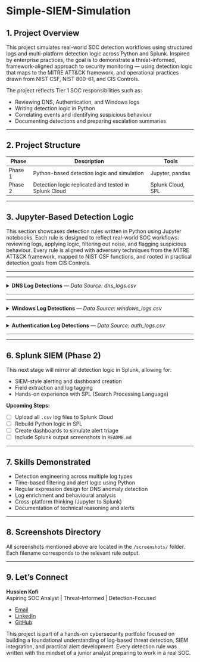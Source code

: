 # Simple-SIEM-Simulation

## 1. Project Overview

This project simulates real-world SOC detection workflows using structured logs and multi-platform detection logic across Python and Splunk. Inspired by enterprise practices, the goal is to demonstrate a threat-informed, framework-aligned approach to security monitoring — using detection logic that maps to the MITRE ATT&CK framework, and operational practices drawn from NIST CSF, NIST 800-61, and CIS Controls.

The project reflects Tier 1 SOC responsibilities such as:
- Reviewing DNS, Authentication, and Windows logs
- Writing detection logic in Python
- Correlating events and identifying suspicious behaviour
- Documenting detections and preparing escalation summaries

---

## 2. Project Structure

| Phase      | Description                                          | Tools             |
|------------|------------------------------------------------------|-------------------|
| Phase 1    | Python-based detection logic and simulation          | Jupyter, pandas   |
| Phase 2    | Detection logic replicated and tested in Splunk Cloud| Splunk Cloud, SPL |

---
## 3. Jupyter-Based Detection Logic

This section showcases detection rules written in Python using Jupyter notebooks. Each rule is designed to reflect real-world SOC workflows: reviewing logs, applying logic, filtering out noise, and flagging suspicious behaviour. Every rule is aligned with adversary techniques from the MITRE ATT&CK framework, mapped to NIST CSF functions, and rooted in practical detection goals from CIS Controls.

---
---

<details>
<summary><strong>DNS Log Detections</strong> — <em>Data Source: dns_logs.csv</em></summary>

| Rule # | Detection Description |
|--------|------------------------|
| 1 | Suspicious DNS queries to known-bad or randomised domains |
| 2 | [Planned] Repeated DNS queries to suspicious domains within short intervals |
| 3 | [Planned] DNS exfiltration pattern detection via encoded subdomains |

---

### Rule 1 – Suspicious DNS Query Detection  
This rule flags DNS traffic that resembles beaconing or C2 activity. It targets base64-style strings, shady top-level domains, and failed lookups that don’t belong in typical user traffic.

<details>
<summary>See how this rule works, why it matters, and what it looks like in action</summary>

**Analyst Note:**  
I built this rule to detect domains that just don’t belong in regular business traffic. I was especially looking for signs of malware beaconing, like encoded strings in the subdomain or uncommon top-level domains such as `.ru` or `.xyz`. I added an extra filter to catch failed lookups (`NXDOMAIN`, `SERVFAIL`) to cut out noise from valid requests. This gave me hands-on practice designing logic that can reduce false positives while still catching high-risk patterns.

**Framework Reference:**  
- **MITRE ATT&CK T1071.004** – Application Layer Protocol: DNS  
- **NIST CSF DE.AE-3**, **NIST SP 800-92** – Detect anomalies via failed resolution patterns  
- **CIS Control 13.8** – Monitor and alert on anomalous DNS activity

**Logic Summary:**
- Use regex to detect base64-style or randomised subdomains  
- Flag risky TLDs like `.ru`, `.xyz`, `.top`  
- Filter for failed DNS response codes such as `NXDOMAIN` and `SERVFAIL`

<details>
<summary>View DNS Rule 1 Screenshots</summary>

_Preview of Raw DNS Logs_  
![Preview](screenshots/jupyter/dns/dns_logs_preview.png)

_Suspicious Queries (Part 1)_  
![Part 1](screenshots/jupyter/dns/dns_rule1_suspicious_queries(1).png)

_Suspicious Queries (Part 2)_  
![Part 2](screenshots/jupyter/dns/dns_rule1_suspicious_queries(2).png)

</details>
</details>



### Rule 2 – Repeated DNS Queries to Suspicious Domains  
This rule spots repeated queries to the same high-risk domain within a short time frame, which is often a sign of beaconing or malware callbacks.

<details>
<summary>See how this rule works, why it matters, and what it looks like in action</summary>

**Analyst Note:**  
I built this rule to catch repeated DNS lookups that stand out in short bursts. Even if the domain isn’t overtly malicious, abnormal query patterns can signal early-stage command-and-control activity. I combined risky keyword checks with a rolling 60-second window to surface repeated activity without triggering on normal browsing behaviour.

**Framework Reference:**  
- **MITRE ATT&CK T1071.004** – Application Layer Protocol: DNS  
- **NIST CSF DE.AE-3**, **NIST SP 800-92** – Detect anomalies in query frequency  
- **CIS Control 13.8** – Monitor and alert on anomalous DNS activity

**Logic Summary:**
- Identify domains containing risky keywords or failed resolution codes  
- Group queries by domain  
- Flag if the same domain is queried more than three times in 60 seconds

<details>
<summary>View DNS Rule 2 Screenshots</summary>

_Detection Logic_  
![Logic](screenshots/jupyter/dns/dns_rule2_repeated_queries_logic.png)

_Detection Output_  
![Output](screenshots/jupyter/dns/dns_rule2_repeated_queries_output.png)

</details>
</details>




</details>

---
---

<details>
<summary><strong>Windows Log Detections</strong> — <em>Data Source: windows_logs.csv</em></summary>

| Rule # | Detection Description |
|--------|------------------------|
| 1 | Suspicious parent-child process execution |
| 2 | Repeated failed logins (Event ID 4625) |
| 3 | Privilege escalation attempts (Event ID 4672) |

---

### Rule 1 – Suspicious Parent-Child Process Execution  
Some phishing payloads abuse trusted parent apps like Word or Explorer to silently spawn dangerous tools like PowerShell. This rule detects that abuse chain before the attacker can escalate.

<details>
<summary>See how this rule works, why it matters, and what it looks like in action</summary>

**Analyst Note:**  
This detection was based on real attack patterns I’ve studied, where phishing attachments trigger PowerShell from Word or Outlook. My log source didn’t include the `parent_process` field, so I simulated it using synthetic test data. I then wrote logic to catch trusted parent apps launching suspicious child processes like `powershell.exe`, `cmd.exe`, or `certutil.exe`. This helped me understand how process lineage can expose attacker behaviour that would otherwise slip past basic IOC matching.

**Framework Reference:**  
- **MITRE ATT&CK T1059** – Command and Scripting Interpreter  
- **NIST CSF DE.AE-2**, **NIST 800-61 Step 2.2** – Detect abnormal process chains  
- **CIS Control 8.7** – Alert on unexpected command-line execution

**Logic Summary:**
- Simulate a `parent_process` column  
- Convert process names to lowercase for consistent matching  
- Filter for cases where trusted apps (e.g. `explorer.exe`, `winword.exe`) launch high-risk processes (`powershell.exe`, `certutil.exe`, etc.)

<details>
<summary>View Windows Rule 1 Screenshots</summary>

_Preview of Raw Windows Logs_  
![Preview](screenshots/jupyter/windows/windows_logs_preview.png)

_Detection Logic_  
![Logic](screenshots/jupyter/windows/windows_rule1_logic.png)

_Detection Output_  
![Output](screenshots/jupyter/windows/windows_rule1_output.png)

</details>
</details>


---

### Rule 2 – Repeated Failed Logins from Same Host  
Attackers often attempt password guessing by repeatedly submitting incorrect credentials from a single endpoint. This rule flags five or more failed logins from the same host within a short time window.

<details>
<summary>See how this rule works, why it matters, and what it looks like in action</summary>

**Analyst Note:**  
I built this rule to simulate brute-force login detection using Event ID 4625. I tested several thresholds and decided that five failures in two minutes was aggressive enough to catch real threats without overwhelming the SOC with noise. It taught me how to group events by host and time to simulate basic correlation — a key skill in detection engineering and alert tuning.

**Framework Reference:**  
- **MITRE ATT&CK T1110.001** – Password Guessing  
- **NIST CSF DE.AE-1**, **CIS Control 16.11** – Detect excessive failed logins from the same source

**Logic Summary:**
- Filter Windows logs for `event_id` 4625 (failed logon)  
- Group events by `host` and sort chronologically  
- Trigger alert if five or more failures occur within two minutes

<details>
<summary>View Windows Rule 2 Screenshots</summary>

_Detection Logic_  
![Logic](screenshots/jupyter/windows/windows_rule2_failed_logins_logic.png)

_Detection Output_  
![Output](screenshots/jupyter/windows/windows_rule2_failed_logins_output.png)

</details>
</details>

---

### Rule 3 – Privilege Escalation Detection (Event ID 4672)  
Abusing admin privileges after gaining access is a common tactic in lateral movement. This detection surfaces those actions when they originate from suspicious users or endpoints.

<details>
<summary>See how this rule works, why it matters, and what it looks like in action</summary>

**Analyst Note:**  
I designed this rule to detect high-privilege activity where it doesn't belong. Event ID 4672 logs special privilege assignments, so I used that as the foundation and filtered for low-trust usernames like `guest` or `svc_account`, along with hosts that typically shouldn't request elevated access. It helped me simulate real-world post-exploitation behaviour — and reinforced how valuable user and device context can be in detection logic.

**Framework Reference:**  
- **MITRE ATT&CK T1078.003** – Valid Accounts: Local Accounts  
- **NIST 800-61 Step 2.3**, **CIS Control 4.8** – Monitor for unusual privileged account activity

**Logic Summary:**
- Filter for Event ID 4672 (special privileges assigned)  
- Flag events triggered by suspicious accounts or non-admin endpoints  
- Output metadata such as timestamp, username, host, and privileges granted

<details>
<summary>View Windows Rule 3 Screenshots</summary>

_Detection Logic_  
![Logic](screenshots/jupyter/windows/windows_rule3_privilege_escalation_logic.png)

_Detection Output_  
![Output](screenshots/jupyter/windows/windows_rule3_privilege_escalation_output.png)

</details>
</details>

</details>

---
<details>
<summary><strong>Authentication Log Detections</strong> — <em>Data Source: auth_logs.csv</em></summary>

| Rule # | Detection Description |
|--------|------------------------|
| 1 | 5+ failed logins from same IP within 60 seconds |
| 2 | 5+ unique usernames attempted from same IP within 60 seconds |
| 3 | Successful login after multiple failures from same IP in 10 minutes |

---

### Rule 1 – Brute-Force Login Attempts (Vertical Attack)  
Multiple failed login attempts from the same IP in a short window often indicate brute-force activity. This detection highlights that behaviour before an attacker gains access.

<details>
<summary>See how this rule works, why it matters, and what it looks like in action</summary>

**Analyst Note:**  
This was the first authentication detection I developed. I simulated vertical brute-force behaviour — one IP repeatedly failing to log in — and tuned it to trigger only when five or more failures happened within 60 seconds. I tested different time windows before settling on this threshold, which felt aggressive enough for early detection without overwhelming the analyst. This rule taught me how to group login attempts and control alert sensitivity using timestamp logic.

**Framework Reference:**  
- **MITRE ATT&CK T1110.001** – Password Guessing  
- **NIST CSF DE.AE-3**, **CIS Control 16.11** – Detect excessive failed authentication attempts

**Logic Summary:**
- Filter logs with status `'FAIL'`  
- Group by source IP  
- Sort by time and alert if five or more failures occur within 60 seconds

<details>
<summary>View Authentication Rule 1 Screenshots</summary>

_Add screenshot: `auth_rule1_bruteforce_output.png`_

</details>
</details>

---

### Rule 2 – Password Spraying Detection (Horizontal Attack)  
When attackers try many usernames with one password from a single IP, they often avoid account lockouts. This rule detects that pattern early by tracking unique usernames per source.

<details>
<summary>See how this rule works, why it matters, and what it looks like in action</summary>

**Analyst Note:**  
Unlike vertical brute-force attacks, password spraying takes a broader approach. I had to shift my thinking from volume to variety — looking at how many **different** usernames an IP tries. I grouped logs by IP, counted the number of unique usernames per minute, and flagged anything that crossed the threshold. This rule helped me practise how a SOC analyst might detect low-noise attacks that try to stay under the radar.

**Framework Reference:**  
- **MITRE ATT&CK T1110.003** – Password Spraying  
- **CIS Control 16.12** – Detect excessive username attempts from a single source

**Logic Summary:**
- Group events by source IP  
- Count unique usernames within a 60-second window  
- Trigger alert if five or more usernames are targeted

<details>
<summary>View Authentication Rule 2 Screenshots</summary>

_Add screenshot: `auth_rule2_passwordspray_output.png`_

</details>
</details>

---

### Rule 3 – Success After Failures (Potential Compromise)  
An attacker who guesses the right credentials after multiple failures often goes unnoticed. This rule surfaces that risky pattern by correlating successful logins with recent failed attempts.

<details>
<summary>See how this rule works, why it matters, and what it looks like in action</summary>

**Analyst Note:**  
This rule models one of the most dangerous scenarios — a successful login that follows multiple failed attempts from the same IP. I wrote logic to correlate login events over a 10-minute period, linking a success with three or more earlier failures. It taught me how to model sequence-based detections and why context matters. This type of detection often gets missed unless a SOC has correlation logic in place.

**Framework Reference:**  
- **MITRE ATT&CK T1078.004** – Valid Accounts: Cloud Accounts  
- **NIST SP 800-61 Step 2.4**, **CIS Control 16.13** – Detect successful authentication after failed attempts

**Logic Summary:**
- Identify successful login events  
- Check for three or more failures from the same IP within the past 10 minutes  
- Flag those sessions for deeper review

<details>
<summary>View Authentication Rule 3 Screenshots</summary>

_Add screenshot: `auth_rule3_success_after_fail.png`_

</details>
</details>

</details>

---
---

## 6. Splunk SIEM (Phase 2)

This next stage will mirror all detection logic in Splunk,  allowing for:
- SIEM-style alerting and dashboard creation
- Field extraction and log tagging
- Hands-on experience with SPL (Search Processing Language)

**Upcoming Steps:**
- [ ] Upload all `.csv` log files to Splunk Cloud
- [ ] Rebuild Python logic in SPL
- [ ] Create dashboards to simulate alert triage
- [ ] Include Splunk output screenshots in `README.md`

---

## 7. Skills Demonstrated

- Detection engineering across multiple log types
- Time-based filtering and alert logic using Python
- Regular expression design for DNS anomaly detection
- Log enrichment and behavioural analysis
- Cross-platform thinking (Jupyter to Splunk)
- Documentation of technical reasoning and alerts

---

## 8. Screenshots Directory

All screenshots mentioned above are located in the `/screenshots/` folder. Each filename corresponds to the relevant rule output.

---

## 9. Let’s Connect

**Hussien Kofi**  
Aspiring SOC Analyst | Threat-Informed | Detection-Focused

- [Email](mailto:Hussienkofi@gmail.com)  
- [LinkedIn](https://www.linkedin.com/in/hussien-kofi-99a012330/)  
- [GitHub](https://github.com/Hussien-K11)

This project is part of a hands-on cybersecurity portfolio focused on building a foundational understanding of log-based threat detection, SIEM integration, and practical alert development. Every detection rule was written with the mindset of a junior analyst preparing to work in a real SOC.
